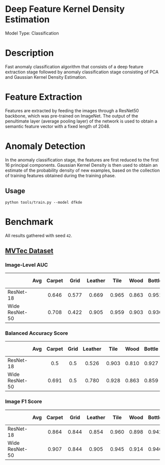 # Deep Feature Kernel Density Estimation

Model Type: Classification


# Description

Fast anomaly classification algorithm that consists of a deep feature extraction stage followed by anomaly classification stage consisting of PCA and Gaussian Kernel Density Estimation.

# Feature Extraction
Features are extracted by feeding the images through a ResNet50 backbone, which was pre-trained on ImageNet. The output of the penultimate layer (average pooling layer) of the network is used to obtain a semantic feature vector with a fixed length of 2048.

# Anomaly Detection
In the anomaly classification stage, the features are first reduced to the first 16 principal components. Gaussian Kernel Density is then used to obtain an estimate of the probability density of new examples, based on the collection of training features obtained during the training phase.

## Usage

`python tools/train.py --model dfkde`

# Benchmark

All results gathered with seed `42`.

## [MVTec Dataset](https://www.mvtec.com/company/research/datasets/mvtec-ad)

### Image-Level AUC
|                |  Avg  | Carpet | Grid  | Leather | Tile  | Wood  | Bottle | Cable | Capsule | Hazelnut | Metal Nut | Pill  | Screw | Toothbrush | Transistor | Zipper |
| -------------- | :---: | :----: | :---: | :-----: | :---: | :---: | :----: | :---: | :-----: | :------: | :-------: | :---: | :---: | :--------: | :--------: | :----: |
| ResNet-18      |       | 0.646  | 0.577 |  0.669  | 0.965 | 0.863 | 0.951  | 0.751 |  0.698  |  0.806   |   0.729   | 0.607 | 0.694 |   0.767    |   0.839    | 0.866  |
| Wide ResNet-50 |       | 0.708  | 0.422 |  0.905  | 0.959 | 0.903 | 0.936  | 0.746 |  0.853  |  0.736   |   0.687   | 0.749 | 0.574 |   0.697    |   0.843    | 0.892  |

### Balanced Accuracy Score
|                |  Avg  | Carpet | Grid  | Leather | Tile  | Wood  | Bottle | Cable | Capsule | Hazelnut | Metal Nut | Pill  | Screw | Toothbrush | Transistor | Zipper |
| -------------- | :---: | :----: | :---: | :-----: | :---: | :---: | :----: | :---: | :-----: | :------: | :-------: | :---: | :---: | :--------: | :--------: | :----: |
| ResNet-18      |       |  0.5   |  0.5  |  0.526  | 0.903 | 0.810 | 0.927  | 0.601 |  0.522  |  0.666   |    0.5    |  0.5  | 0.524 |   0.608    |   0.796    | 0.718  |
| Wide ResNet-50 |       | 0.691  |  0.5  |  0.780  | 0.928 | 0.863 | 0.859  | 0.679 |  0.617  |  0.641   |    0.5    | 0.538 | 0.520 |   0.542    |   0.775    | 0.736  |

### Image F1 Score
|                |  Avg  | Carpet | Grid  | Leather | Tile  | Wood  | Bottle | Cable | Capsule | Hazelnut | Metal Nut | Pill  | Screw | Toothbrush | Transistor | Zipper |
| -------------- | :---: | :----: | :---: | :-----: | :---: | :---: | :----: | :---: | :-----: | :------: | :-------: | :---: | :---: | :--------: | :--------: | :----: |
| ResNet-18      |       | 0.864  | 0.844 |  0.854  | 0.960 | 0.898 | 0.942  | 0.793 |  0.908  |  0.827   |   0.894   | 0.916 | 0.859 |   0.853    |   0.756    | 0.916  |
| Wide ResNet-50 |       | 0.907  | 0.844 |  0.905  | 0.945 | 0.914 | 0.946  | 0.790 |  0.914  |  0.817   |   0.894   | 0.922 | 0.855 |   0.845    |   0.722    | 0.910  |
